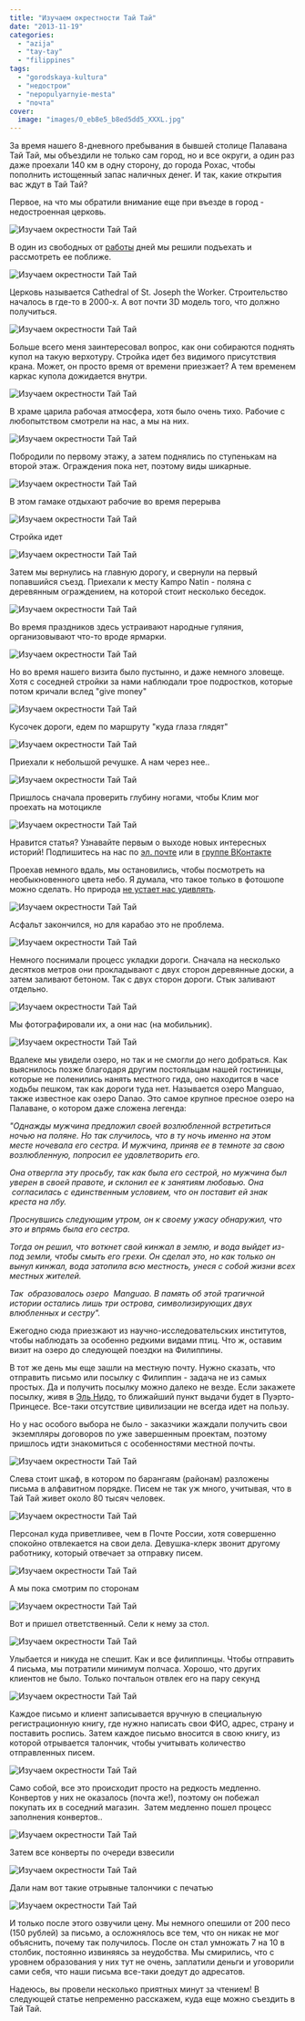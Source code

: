 ```yaml
---
title: "Изучаем окрестности Тай Тай"
date: "2013-11-19"
categories: 
  - "azija"
  - "tay-tay"
  - "filippines"
tags: 
  - "gorodskaya-kultura"
  - "недострои"
  - "nepopulyarnyie-mesta"
  - "почта"
cover:
  image: "images/0_eb8e5_b8ed5dd5_XXXL.jpg"
---
```


За время нашего 8-дневного пребывания в бывшей столице Палавана Тай Тай, мы объездили не только сам город, но и все округи, а один раз даже проехали 140 км в одну сторону, до города Рохас, чтобы пополнить истощенный запас наличных денег. И так, какие открытия вас ждут в Тай Тай?

<!--more-->

Первое, на что мы обратили внимание еще при въезде в город - недостроенная церковь.

![Изучаем окрестности Тай Тай](images/0_eb90d_e74fd16c_XXL.jpg "Изучаем окрестности Тай Тай")

В один из свободных от [работы](http://uxman.ru/ "Наше юзабилити-бюро UXMAN") дней мы решили подъехать и рассмотреть ее поближе.

![Изучаем окрестности Тай Тай](images/0_eb908_33924ff8_XXL.jpg "Изучаем окрестности Тай Тай")

Церковь называется Cathedral of St. Joseph the Worker. Строительство началось в где-то в 2000-х. А вот почти 3D модель того, что должно получиться.

![Изучаем окрестности Тай Тай](images/0_eb905_ee4ba919_XXL.jpg "Изучаем окрестности Тай Тай")

Больше всего меня заинтересовал вопрос, как они собираются поднять купол на такую верхотуру. Стройка идет без видимого присутствия крана. Может, он просто время от времени приезжает? А тем временем каркас купола дожидается внутри.

![Изучаем окрестности Тай Тай](images/0_eb8c1_3517211d_XXL.jpg "Изучаем окрестности Тай Тай")

В храме царила рабочая атмосфера, хотя было очень тихо. Рабочие с любопытством смотрели на нас, а мы на них.

![Изучаем окрестности Тай Тай](images/0_eb902_9bfa06ff_XXL.jpg "Изучаем окрестности Тай Тай")

Побродили по первому этажу, а затем поднялись по ступенькам на второй этаж. Ограждения пока нет, поэтому виды шикарные.

![Изучаем окрестности Тай Тай](images/0_eb8b3_10713d05_XXL.jpg "Изучаем окрестности Тай Тай")

В этом гамаке отдыхают рабочие во время перерыва

![Изучаем окрестности Тай Тай](images/0_eb8af_4dd22944_XXL.jpg "Изучаем окрестности Тай Тай")

Стройка идет

![Изучаем окрестности Тай Тай](images/0_eb8a6_5eaa6b49_XXL.jpg "Изучаем окрестности Тай Тай")

Затем мы вернулись на главную дорогу, и свернули на первый попавшийся съезд. Приехали к месту Kampo Natin - поляна с деревянным ограждением, на которой стоит несколько беседок.

![Изучаем окрестности Тай Тай](images/0_eb8f1_2889f15_XXL.jpg "Изучаем окрестности Тай Тай")

Во время праздников здесь устраивают народные гуляния, организовывают что-то вроде ярмарки.

![Изучаем окрестности Тай Тай](images/0_eb8f6_946be384_XXL.jpg "Изучаем окрестности Тай Тай")

Но во время нашего визита было пустынно, и даже немного зловеще. Хотя с соседней стройки за нами наблюдали трое подростков, которые потом кричали вслед "give money"

![Изучаем окрестности Тай Тай](images/0_eb8f4_37bbba8c_XXL.jpg "Изучаем окрестности Тай Тай")

Кусочек дороги, едем по маршруту "куда глаза глядят"

![Изучаем окрестности Тай Тай](images/0_eb8e9_8a687d1c_XXL.jpg "Изучаем окрестности Тай Тай")

Приехали к небольшой речушке. А нам через нее..

![Изучаем окрестности Тай Тай](images/0_eb8e6_4f502f11_XXL.jpg "Изучаем окрестности Тай Тай")

Пришлось сначала проверить глубину ногами, чтобы Клим мог проехать на мотоцикле

![Изучаем окрестности Тай Тай](images/0_eb8d6_e23a0ac3_XXL.jpg "Изучаем окрестности Тай Тай")

Нравится статья? Узнавайте первым о выходе новых интересных историй! Подпишитесь на нас по [эл. почте](http://feedburner.google.com/fb/a/mailverify?uri=vodpop&loc=ru_RU) или в [группе ВКонтакте](http://vk.com/vodpop)

Проехав немного вдаль, мы остановились, чтобы посмотреть на необыкновенного цвета небо. Я думала, что такое только в фотошопе можно сделать. Но природа [не устает нас удивлять](https://vodpop.ru/samye-krasivye-ostrova-filippin/ "Сан Висенте. Самые красивые острова Филиппин").

![Изучаем окрестности Тай Тай](images/0_eb8c8_350bf3bf_XXL.jpg "Изучаем окрестности Тай Тай")

Асфальт закончился, но для карабао это не проблема.

![Изучаем окрестности Тай Тай](images/0_eb8d0_29c219f5_XXL.jpg "Изучаем окрестности Тай Тай")

Немного поснимали процесс укладки дороги. Сначала на несколько десятков метров они прокладывают с двух сторон деревянные доски, а затем заливают бетоном. Так с двух сторон дороги. Стык заливают отдельно.

![Изучаем окрестности Тай Тай](images/0_eb8c3_b085ccae_XXL.jpg "Изучаем окрестности Тай Тай")

Мы фотографировали их, а они нас (на мобильник).

![Изучаем окрестности Тай Тай](images/0_eb8c5_82eacb4d_XXL.jpg "Изучаем окрестности Тай Тай")

Вдалеке мы увидели озеро, но так и не смогли до него добраться. Как выяснилось позже благодаря другим постояльцам нашей гостиницы, которые не поленились нанять местного гида, оно находится в часе ходьбы пешком, так как дороги туда нет. Называется озеро Manguao, также известное как озеро Danao. Это самое крупное пресное озеро на Палаване, о котором даже сложена легенда:

_"Однажды мужчина предложил своей возлюбленной встретиться ночью на поляне. Но так случилось, что в ту ночь именно на этом месте ночевала его сестра. И мужчина, приняв ее в темноте за свою возлюбленную, попросил ее удовлетворить его._

_Она отвергла эту просьбу, так как была его сестрой, но мужчина был уверен в своей правоте, и склонил ее к занятиям любовью. Она  согласилась с единственным условием, что он поставит ей знак креста на лбу._

_Проснувшись следующим утром, он к своему ужасу обнаружил, что это и впрямь была его сестра._

_Тогда он решил, что воткнет свой кинжал в землю, и вода выйдет из-под земли, чтобы смыть его грехи. Он сделал это, но как только он вынул кинжал, вода затопила всю местность, унеся с собой жизни всех местных жителей._

_Так  образовалось озеро  Manguao. В память об этой трагичной истории остались лишь три острова, символизирующих двух влюбленных и сестру"._

Ежегодно сюда приезжают из научно-исследовательских институтов, чтобы наблюдать за особенно редкими видами птиц. Что ж, оставим визит на озеро до следующей поездки на Филиппины.

В тот же день мы еще зашли на местную почту. Нужно сказать, что отправить письмо или посылку с Филиппин - задача не из самых простых. Да и получить посылку можно далеко не везде. Если закажете посылку, живя в [Эль Нидо](https://vodpop.ru/kak-dobratsa-do-el-nido/ "Как добраться до Эль Нидо"), то ближайший пункт выдачи будет в Пуэрто-Принцесе. Все-таки отсутствие цивилизации не всегда идет на пользу.

Но у нас особого выбора не было - заказчики жаждали получить свои  экземпляры договоров по уже завершенным проектам, поэтому пришлось идти знакомиться с особенностями местной почты.

![Изучаем окрестности Тай Тай](images/0_eb8bb_ba02372e_XXL.jpg "Изучаем окрестности Тай Тай")

Слева стоит шкаф, в котором по барангаям (районам) разложены письма в алфавитном порядке. Писем не так уж много, учитывая, что в Тай Тай живет около 80 тысяч человек.

![Изучаем окрестности Тай Тай](images/0_eb8b2_d863f8d3_XXL.jpg "Изучаем окрестности Тай Тай")

Персонал куда приветливее, чем в Почте России, хотя совершенно спокойно отвлекается на свои дела. Девушка-клерк звонит другому работнику, который отвечает за отправку писем.

![Изучаем окрестности Тай Тай](images/0_eb8b9_d945f11c_XXL.jpg "Изучаем окрестности Тай Тай")

А мы пока смотрим по сторонам

![Изучаем окрестности Тай Тай](images/0_eb8b7_34166bbf_XXL.jpg "Изучаем окрестности Тай Тай")

Вот и пришел ответственный. Сели к нему за стол.

![Изучаем окрестности Тай Тай](images/0_eb8b6_3d6a0664_XXL.jpg "Изучаем окрестности Тай Тай")

Улыбается и никуда не спешит. Как и все филиппинцы. Чтобы отправить 4 письма, мы потратили минимум полчаса. Хорошо, что других клиентов не было. Только почтальон отвлек его на пару секунд

![Изучаем окрестности Тай Тай](images/0_eb8ae_a121a451_XXL.jpg "Изучаем окрестности Тай Тай")

Каждое письмо и клиент записывается вручную в специальную регистрационную книгу, где нужно написать свои ФИО, адрес, страну и поставить роспись. Затем каждое письмо вносится в свою книгу, из которой отрывается талончик, чтобы учитывать количество отправленных писем.

![Изучаем окрестности Тай Тай](images/0_eb8ab_b3689639_XXL.jpg "Изучаем окрестности Тай Тай")

Само собой, все это происходит просто на редкость медленно. Конвертов у них не оказалось (почта же!), поэтому он побежал покупать их в соседний магазин.  Затем медленно пошел процесс заполнения конвертов..

![Изучаем окрестности Тай Тай](images/0_eb89f_3d6c8138_XXL.jpg "Изучаем окрестности Тай Тай")

Затем все конверты по очереди взвесили

![Изучаем окрестности Тай Тай](images/0_eb89a_c1ad896f_XXL.jpg "Изучаем окрестности Тай Тай")

Дали нам вот такие отрывные талончики с печатью

![Изучаем окрестности Тай Тай](images/0_eb892_6d9bec95_XXL.jpg "Изучаем окрестности Тай Тай")

И только после этого озвучили цену. Мы немного опешили от 200 песо (150 рублей) за письмо, а осложнялось все тем, что он никак не мог объяснить, почему так получилось. После он стал умножать 7 на 10 в столбик, постоянно извиняясь за неудобства. Мы смирились, что с уровнем образования у них тут не очень, заплатили деньги и уговорили сами себя, что наши письма все-таки доедут до адресатов.

Надеюсь, вы провели несколько приятных минут за чтением! В следующей статье непременно расскажем, куда еще можно съездить в Тай Тай.
